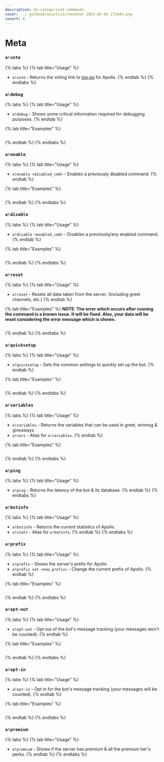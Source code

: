 ```yaml
---
description: Un-categorized commands.
cover: ../.gitbook/assets/Screenshot 2023-05-05 173444.png
coverY: 0
---
```


# Meta

### `a!vote`

{% tabs %}
{% tab title="Usage" %}
* `a!vote` - Returns the voting link to [top.gg](https://top.gg/bot/824119071556763668/vote) for Apollo.
{% endtab %}
{% endtabs %}

### `a!debug`

{% tabs %}
{% tab title="Usage" %}
* `a!debug` - Shows some critical information required for debugging purposes.
{% endtab %}

{% tab title="Examples" %}
<figure><img src="../.gitbook/assets/DiscordPTB_gjEgI8hehk.gif" alt=""><figcaption></figcaption></figure>
{% endtab %}
{% endtabs %}

### `a!enable`

{% tabs %}
{% tab title="Usage" %}
* `a!enable <disabled_cmd>` - Enables a previously disabled command.
{% endtab %}

{% tab title="Examples" %}
<figure><img src="../.gitbook/assets/DiscordPTB_I7ply9fUHo.gif" alt=""><figcaption></figcaption></figure>
{% endtab %}
{% endtabs %}

### `a!disable`

{% tabs %}
{% tab title="Usage" %}
* `a!disable <enabled_cmd>` - Disables a previously/any enabled command.
{% endtab %}

{% tab title="Examples" %}
<figure><img src="../.gitbook/assets/DiscordPTB_r5Aa1rFJUz.gif" alt=""><figcaption></figcaption></figure>
{% endtab %}
{% endtabs %}

### `a!reset`

{% tabs %}
{% tab title="Usage" %}
* `a!reset` - Resets all data taken from the server. (Including greet channels, etc.)
{% endtab %}

{% tab title="Examples" %}
**NOTE: The error which occurs after running the command is a known issue. It will be fixed. Also, your data will be reset considering the error message which is shown.**

<figure><img src="../.gitbook/assets/DiscordPTB_G0ejRbpnAb.gif" alt=""><figcaption></figcaption></figure>
{% endtab %}
{% endtabs %}

### `a!quicksetup`

{% tabs %}
{% tab title="Usage" %}
* `a!quicksetup` - Sets the common settings to quickly set up the bot.
{% endtab %}

{% tab title="Examples" %}
<figure><img src="../.gitbook/assets/DiscordPTB_eLMEE971Rb.gif" alt=""><figcaption></figcaption></figure>
{% endtab %}
{% endtabs %}

### `a!variables`

{% tabs %}
{% tab title="Usage" %}
* `a!variables` - Returns the variables that can be used in greet, winmsg & giveaways.
* `a!vars` - Alias for `a!variables`.
{% endtab %}

{% tab title="Examples" %}
<figure><img src="../.gitbook/assets/DiscordPTB_a79RUYSzkA.gif" alt=""><figcaption></figcaption></figure>
{% endtab %}
{% endtabs %}

### `a!ping`

{% tabs %}
{% tab title="Usage" %}
* `a!ping` - Returns the latency of the bot & its database.
{% endtab %}
{% endtabs %}

### `a!botinfo`

{% tabs %}
{% tab title="Usage" %}
* `a!botinfo` - Returns the current statistics of Apollo.
* `a!stats` - Alias for `a!botinfo`.
{% endtab %}
{% endtabs %}

### `a!prefix`

{% tabs %}
{% tab title="Usage" %}
* `a!prefix` - Shows the server's prefix for Apollo
* `a!prefix set <new_prefix>` - Change the current prefix of Apollo.
{% endtab %}

{% tab title="Examples" %}
<figure><img src="../.gitbook/assets/DiscordPTB_rLD6u4ldVq.gif" alt=""><figcaption></figcaption></figure>
{% endtab %}
{% endtabs %}

### `a!opt-out`

{% tabs %}
{% tab title="Usage" %}
* `a!opt-out` - Opt out of the bot's message tracking (your messages won't be counted).
{% endtab %}

{% tab title="Examples" %}
<figure><img src="../.gitbook/assets/DiscordPTB_tCC708aO52.gif" alt=""><figcaption></figcaption></figure>
{% endtab %}
{% endtabs %}

### `a!opt-in`

{% tabs %}
{% tab title="Usage" %}
* `a!opt-in` - Opt in for the bot's message tracking (your messages will be counted).
{% endtab %}

{% tab title="Examples" %}


<figure><img src="../.gitbook/assets/DiscordPTB_5zHR3kVEIs.gif" alt=""><figcaption></figcaption></figure>
{% endtab %}
{% endtabs %}

### `a!premium`

{% tabs %}
{% tab title="Usage" %}
* `a!premium` - Shows if the server has premium & all the premium tier's perks.
{% endtab %}
{% endtabs %}
